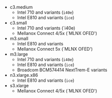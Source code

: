- c3.medium
    - Intel 710 and variants (`i40e`)
    - Intel E810 and variants (`ice`)
- c3.small
    - Intel 710 and variants (`i40e)
    - Mellanox Connect 4/5x (`MLNX OFED')
- m3.small
    - Intel E810 and variants
    - Mellanox Connect 5x (`MLNX OFED')
- m3.large
    - Intel 710 and variants (`i40e`)
    - Intel E810 and variants (`ice`)
    - Broadcom BCM574414 NextTrem-E variants
- n3.xlarge.x86
    - Intel E810 and variants (`ice`)
- s3.xlarge
    - Mellanox Connect 4/5x (`MLNX OFED')
